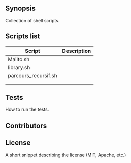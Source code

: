 ## Synopsis

Collection of shell scripts.

## Scripts list

| Script | Description |
| ------ | ------ |
| Mailto.sh |  |
| library.sh |  |
| parcours_recursif.sh |  |
|  |  |
|  |  |


## Tests

How to run the tests.

## Contributors



## License

A short snippet describing the license (MIT, Apache, etc.)
